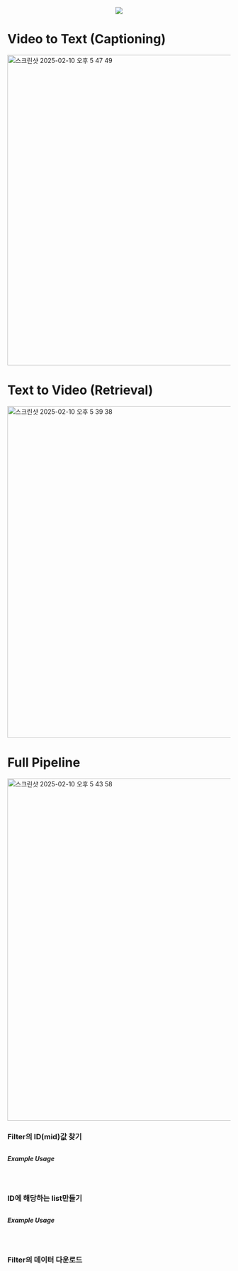 <p align='center'>
    <img src="https://capsule-render.vercel.app/api?type=waving&color=auto&height=300&section=header&text=Tving-Hackathon&fontSize=40&animation=fadeIn&fontAlignY=38&desc=CV-15&descAlignY=51&descAlign=62"/>
</p>

# Video to Text (Captioning)

<img width="701" alt="스크린샷 2025-02-10 오후 5 47 49" src="https://github.com/user-attachments/assets/777c63e6-26af-494e-8a27-0130f7c97c08" />

# Text to Video (Retrieval)
<img width="749" alt="스크린샷 2025-02-10 오후 5 39 38" src="https://github.com/user-attachments/assets/e879bc4b-456e-43d0-96fe-7ff86ec0770d" />

# Full Pipeline 
<img width="773" alt="스크린샷 2025-02-10 오후 5 43 58" src="https://github.com/user-attachments/assets/44d2f2aa-d935-4cd1-8205-472953a533ca" />


### Filter의 ID(mid)값 찾기 
```

```


***Example Usage***
```

```

<br>

### ID에 해당하는 list만들기
```

```

***Example Usage***
```

```
<br>

### Filter의 데이터 다운로드
```

```

<br>

